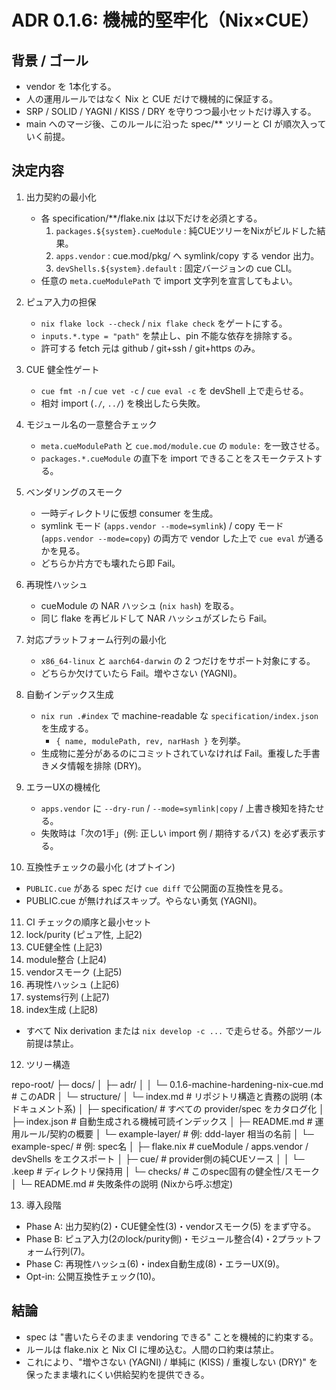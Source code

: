 # ADR 0.1.6: 機械的堅牢化（Nix×CUE）

## 背景 / ゴール

- vendor を 1本化する。
- 人の運用ルールではなく Nix と CUE だけで機械的に保証する。
- SRP / SOLID / YAGNI / KISS / DRY を守りつつ最小セットだけ導入する。
- main へのマージ後、このルールに沿った spec/** ツリーと CI が順次入っていく前提。

## 決定内容

1. 出力契約の最小化
   - 各 specification/**/flake.nix は以下だけを必須とする。
     1. `packages.${system}.cueModule` : 純CUEツリーをNixがビルドした結果。
     2. `apps.vendor` : cue.mod/pkg/<module> へ symlink/copy する vendor 出力。
     3. `devShells.${system}.default` : 固定バージョンの cue CLI。
   - 任意の `meta.cueModulePath` で import 文字列を宣言してもよい。

2. ピュア入力の担保
   - `nix flake lock --check` / `nix flake check` をゲートにする。
   - `inputs.*.type = "path"` を禁止し、pin 不能な依存を排除する。
   - 許可する fetch 元は github / git+ssh / git+https のみ。

3. CUE 健全性ゲート
   - `cue fmt -n` / `cue vet -c` / `cue eval -c` を devShell 上で走らせる。
   - 相対 import (`./`, `../`) を検出したら失敗。

4. モジュール名の一意整合チェック
   - `meta.cueModulePath` と `cue.mod/module.cue` の `module:` を一致させる。
   - `packages.*.cueModule` の直下を import できることをスモークテストする。

5. ベンダリングのスモーク
   - 一時ディレクトリに仮想 consumer を生成。
   - symlink モード (`apps.vendor --mode=symlink`) / copy モード (`apps.vendor --mode=copy`) の両方で vendor した上で `cue eval` が通るかを見る。
   - どちらか片方でも壊れたら即 Fail。

6. 再現性ハッシュ
   - cueModule の NAR ハッシュ (`nix hash`) を取る。
   - 同じ flake を再ビルドして NAR ハッシュがズレたら Fail。

7. 対応プラットフォーム行列の最小化
   - `x86_64-linux` と `aarch64-darwin` の 2 つだけをサポート対象にする。
   - どちらか欠けていたら Fail。増やさない (YAGNI)。

8. 自動インデックス生成
   - `nix run .#index` で machine-readable な `specification/index.json` を生成する。
     - `{ name, modulePath, rev, narHash }` を列挙。
   - 生成物に差分があるのにコミットされていなければ Fail。重複した手書きメタ情報を排除 (DRY)。

9. エラーUXの機械化
   - `apps.vendor` に `--dry-run` / `--mode=symlink|copy` / 上書き検知を持たせる。
   - 失敗時は「次の1手」(例: 正しい import 例 / 期待するパス) を必ず表示する。

10. 互換性チェックの最小化 (オプトイン)
   - `PUBLIC.cue` がある spec だけ `cue diff` で公開面の互換性を見る。
   - PUBLIC.cue が無ければスキップ。やらない勇気 (YAGNI)。

11. CI チェックの順序と最小セット
   1. lock/purity (ピュア性, 上記2)
   2. CUE健全性 (上記3)
   3. module整合 (上記4)
   4. vendorスモーク (上記5)
   5. 再現性ハッシュ (上記6)
   6. systems行列 (上記7)
   7. index生成 (上記8)

   - すべて Nix derivation または `nix develop -c ...` で走らせる。外部ツール前提は禁止。

12. ツリー構造

repo-root/
├─ docs/
│   ├─ adr/
│   │   └─ 0.1.6-machine-hardening-nix-cue.md  # このADR
│   └─ structure/
│       └─ index.md                           # リポジトリ構造と責務の説明 (本ドキュメント系)
│
├─ specification/                             # すべての provider/spec をカタログ化
│   ├─ index.json                             # 自動生成される機械可読インデックス
│   ├─ README.md                              # 運用ルール/契約の概要
│   └─ example-layer/                         # 例: ddd-layer 相当の名前
│       └─ example-spec/                      # 例: spec名
│           ├─ flake.nix                      # cueModule / apps.vendor / devShells をエクスポート
│           ├─ cue/                           # provider側の純CUEソース
│           │   └─ .keep                      # ディレクトリ保持用
│           └─ checks/                        # このspec固有の健全性/スモーク
│               └─ README.md                  # 失敗条件の説明 (Nixから呼ぶ想定)

13. 導入段階
   - Phase A: 出力契約(2)・CUE健全性(3)・vendorスモーク(5) をまず守る。
   - Phase B: ピュア入力(2のlock/purity側)・モジュール整合(4)・2プラットフォーム行列(7)。
   - Phase C: 再現性ハッシュ(6)・index自動生成(8)・エラーUX(9)。
   - Opt-in: 公開互換性チェック(10)。

## 結論

- spec は "書いたらそのまま vendoring できる" ことを機械的に約束する。
- ルールは flake.nix と Nix CI に埋め込む。人間の口約束は禁止。
- これにより、"増やさない (YAGNI) / 単純に (KISS) / 重複しない (DRY)" を保ったまま壊れにくい供給契約を提供できる。